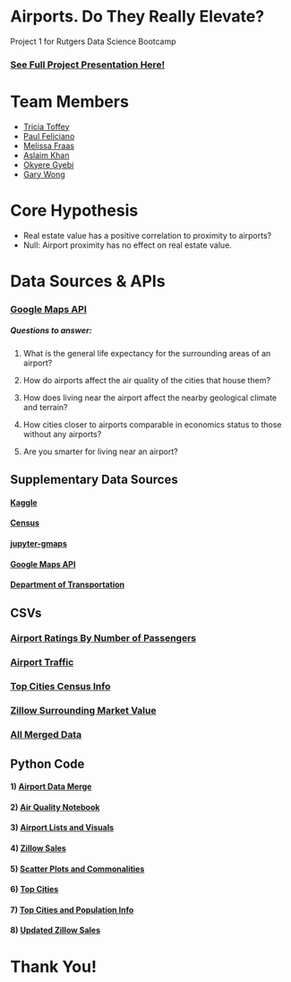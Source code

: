 # Airports.  Do They Really Elevate?

Project 1 for Rutgers Data Science Bootcamp

### [See Full Project Presentation Here!](https://docs.google.com/presentation/d/1sKfanBGJcLdS0mkPEoewet3TzWvmjDztAFLwuCttrpw/edit#slide=id.gd95dc42669_4_12)

# Team Members

* [Tricia Toffey](https://github.com/ttoffey)
* [Paul Feliciano](https://github.com/pfeliciano1)
* [Melissa Fraas](https://github.com/melfraas)
* [Aslaim Khan](https://github.com/AslaimKhan) 
* [Okyere Gyebi](https://github.com/Gyebi82)
* [Gary Wong](https://github.com/garykaiwong)

# Core Hypothesis
* Real estate value has a positive correlation to proximity to airports?
* Null: Airport proximity has no effect on real estate value.


# Data Sources & APIs

### [Google Maps API](https://developers.google.com/maps)

##### Questions to answer:

1. What is the general life expectancy for the surrounding areas of an airport?
  
2. How do airports affect the air quality of the cities that house them?

3. How does living near the airport affect the nearby geological climate and terrain?

4. How cities closer to airports comparable in economics status to those without any airports?

5. Are you smarter for living near an airport?


## Supplementary Data Sources

#### [Kaggle](https://www.kaggle.com/aravindram11/list-of-us-airports)

#### [Census](https://github.com/plamere/spotipy)

#### [jupyter-gmaps](jupyter-gmaps.readthedocs.io)

#### [Google Maps API](https://developers.google.com/places/web-service/overview)

#### [Department of Transportation](https://www.bts.gov/airport-rankings-2019)

## CSVs

### [Airport Ratings By Number of Passengers](https://github.com/ttoffey/Project_One/blob/main/Resource%20Files/airport_ratings_passengers.csv) 

### [Airport Traffic](https://github.com/ttoffey/Project_One/blob/main/Resource%20Files/airport_traffic_csv) 

### [Top Cities Census Info](https://github.com/ttoffey/Project_One/blob/main/Resource%20Files/topcitiescensusinfo.csv) 

### [Zillow Surrounding Market Value](https://github.com/ttoffey/Project_One/blob/main/Resource%20Files/zillow.csv) 

### [All Merged Data](https://github.com/ttoffey/Project_One/blob/main/Resource%20Files/merged.csv) 
 
## Python Code

#### 1) [Airport Data Merge](https://github.com/ttoffey/Project_One/blob/main/Airports_data.ipynb)

#### 2) [Air Quality Notebook](https://github.com/ttoffey/Project_One/blob/main/Melissa.ipynb)

#### 3) [Airport Lists and Visuals](https://github.com/ttoffey/Project_One/blob/main/Airports_data.ipynb)

#### 4) [Zillow Sales](https://github.com/ttoffey/Project_One/blob/main/New_Zillow_sales.ipynb)

#### 5) [Scatter Plots and Commonalities](https://github.com/ttoffey/Project_One/blob/main/New_Zillow_sales.ipynb)

#### 6) [Top Cities](https://github.com/ttoffey/Project_One/blob/main/Top_Cities_Census.ipynb)

#### 7) [Top Cities and Population Info](https://github.com/ttoffey/Project_One/blob/main/Airports_data.ipynb)

#### 8) [Updated Zillow Sales](https://github.com/ttoffey/Project_One/blob/main/zillow_sales.ipynb)

# Thank You!

